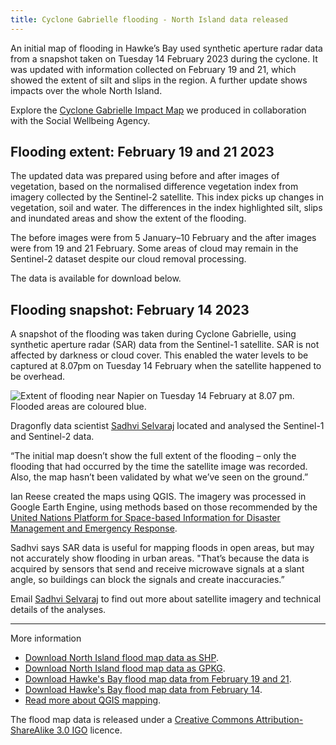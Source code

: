 ```yaml
---
title: Cyclone Gabrielle flooding - North Island data released
---
```


An initial map of flooding in Hawke’s Bay used synthetic aperture radar data from a snapshot taken on Tuesday 14 February 2023 during the cyclone. It was updated with information collected on February 19 and 21, which showed the extent of silt and slips in the region. A further update shows impacts over the whole North Island.

<!--more-->

Explore the [Cyclone Gabrielle Impact Map](https://swa-impactmap.dragonfly.co.nz/) we produced in collaboration with the Social Wellbeing Agency.

## Flooding extent: February 19 and 21 2023

The updated data was prepared using before and after images of vegetation, based on the normalised difference vegetation index from imagery collected by the Sentinel-2 satellite. This index picks up changes in vegetation, soil and water. The differences in the index highlighted silt, slips and inundated areas and show the extent of the flooding.

The before images were from 5 January–10 February and the after images were from 19 and 21 February. Some areas of cloud may remain in the Sentinel-2 dataset despite our cloud removal processing.

The data is available for download below.

## Flooding snapshot: February 14 2023

A snapshot of the flooding was taken during Cyclone Gabrielle, using synthetic aperture radar (SAR) data from the Sentinel-1 satellite. SAR is not affected by darkness or cloud cover. This enabled the water levels to be captured at 8.07pm on Tuesday 14 February when the satellite happened to be overhead.

![Extent of flooding near Napier on Tuesday 14 February at 8.07 pm. Flooded areas are coloured blue.](/news/2023-02-17-cyclone-gabrielle/napier-flooding.jpg)

Dragonfly data scientist [Sadhvi Selvaraj](/people/selvaraj-sadhvi.html) located and analysed the Sentinel-1 and Sentinel-2 data.

“The initial map doesn’t show the full extent of the flooding – only the flooding that had occurred by the time the satellite image was recorded. Also, the map hasn’t been validated by what we’ve seen on the ground.”

Ian Reese created the maps using QGIS. The imagery was processed in Google Earth Engine, using methods based on those recommended by the [United Nations Platform for Space-based Information for Disaster Management and Emergency Response](https://www.unoosa.org/oosa/en/ourwork/un-spider/index.html).

Sadhvi says SAR data is useful for mapping floods in open areas, but may not accurately show flooding in urban areas. "That’s because the data is acquired by sensors that send and receive microwave signals at a slant angle, so buildings can block the signals and create inaccuracies.”

Email [Sadhvi Selvaraj](mailto:sadhvi@dragonfly.co.nz) to find out more about satellite imagery and technical details of the analyses.

---

More information

- [Download North Island flood map data as SHP](https://files.dragonfly.co.nz/data/gabrielle-cyclone-impact/Cyclone-Gabrielle_impact_North-Island_SHP.zip).
- [Download North Island flood map data as GPKG](https://files.dragonfly.co.nz/data/gabrielle-cyclone-impact/Cyclone-Gabrielle_impact_North-Island_GPKG.zip).
- [Download Hawke's Bay flood map data from February 19 and 21](https://files.dragonfly.co.nz/data/hawkes-bay-flood/hawkes-bay-flood-silt-slip-2023-02-21.zip).
- [Download Hawke's Bay flood map data from February 14](https://files.dragonfly.co.nz/data/hawkes-bay-flood/hawkes-bay-flood-2023-02-14.zip).
- [Read more about QGIS mapping](/news/2023-01-17-web-mapping-software.html).

The flood map data is released under a [Creative Commons Attribution-ShareAlike 3.0 IGO](https://creativecommons.org/licenses/by-sa/3.0/igo/) licence.
